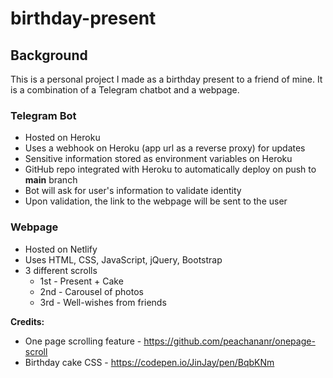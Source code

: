 # birthday-present
## Background
This is a personal project I made as a birthday present to a friend of mine. It is a combination of a Telegram chatbot and a webpage.

### Telegram Bot
* Hosted on Heroku
* Uses a webhook on Heroku (app url as a reverse proxy) for updates
* Sensitive information stored as environment variables on Heroku
* GitHub repo integrated with Heroku to automatically deploy on push to **main** branch
* Bot will ask for user's information to validate identity
* Upon validation, the link to the webpage will be sent to the user

### Webpage
* Hosted on Netlify
* Uses HTML, CSS, JavaScript, jQuery, Bootstrap
* 3 different scrolls
    * 1st - Present + Cake
    * 2nd - Carousel of photos
    * 3rd - Well-wishes from friends

**Credits:**
* One page scrolling feature - https://github.com/peachananr/onepage-scroll
* Birthday cake CSS - https://codepen.io/JinJay/pen/BqbKNm